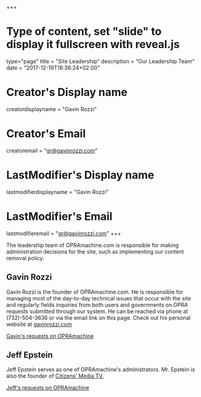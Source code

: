 +++
# Type of content, set "slide" to display it fullscreen with reveal.js
type="page"
title = "Site Leadership"
description = "Our Leadership Team"
date = "2017-12-19T18:36:24+02:00"
# Creator's Display name
creatordisplayname = "Gavin Rozzi"
# Creator's Email
creatoremail = "gr@gavinrozzi.com"
# LastModifier's Display name
lastmodifierdisplayname = "Gavin Rozzi"
# LastModifier's Email
lastmodifieremail = "gr@gavinrozzi.com"
+++

The leadership team of OPRAmachine.com is responsible for making administration decisions for the site, such as implementing our content removal policy.

## Gavin Rozzi
Gavin Rozzi is the founder of OPRAmachine.com. He is responsible for managing most of the day-to-day technical issues that occur with the site and regularly fields inquiries from both users and governments on OPRA requests submitted through our system. He can be reached via phone at (732)-504-3636 or via the email link on this page. Check out his personal website at [gavinrozzi.com](https://www.gavinrozzi.com/)

[Gavin's requests on OPRAmachine](https://opramachine.com/user/gavin_rozzi/requests)

## Jeff Epstein
Jeff Epstein serves as one of OPRAmachine's administrators. Mr. Epstein is also the founder of [Citizens' Media TV.](http://citizensmedia.tv)

[Jeff's requests on OPRAmachine](https://opramachine.com/user/jeff_epstein)
